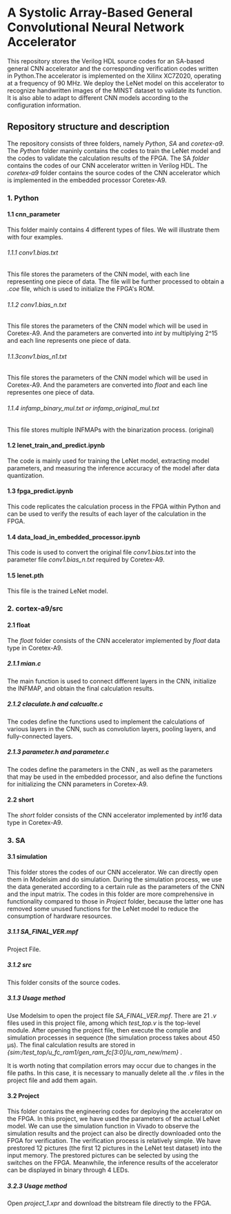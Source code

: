 # A Systolic Array-Based General Convolutional Neural Network Accelerator
This repository stores the Verilog HDL source codes for an SA-based general CNN accelerator and the corresponding verification codes written in Python.The accelerator is implemented on the Xilinx XC7Z020,
operating at a frequency of 90 MHz. We deploy the LeNet model on this accelerator to recognize handwritten images of the MINST dataset to validate its function. It is also able to adapt to different CNN models according to the configuration
information.  

## Repository structure and description
The repository consists of three folders, namely *Python*, *SA* and *coretex-a9*.
The *Python* folder maninly contains the codes to train the LeNet model and the codes to validate the calculation results of the FPGA.
The SA *folder* contains the codes of our CNN accelerator written in Verilog HDL.
The *coretex-a9* folder contains the source codes of the CNN accelerator which is implemented in the embedded processor Coretex-A9.

### 1. Python
#### 1.1 cnn_parameter
This folder mainly contains 4 different types of files. We will illustrate them with four examples.
###### 1.1.1 conv1.bias.txt
This file stores the parameters of the CNN model, with each line representing one piece of data. The file will be further processed to obtain a *.coe* file, which is used to initialize the FPGA's ROM.
###### 1.1.2 conv1.bias_n.txt
This file stores the parameters of the CNN model which will be used in Coretex-A9. And the parameters are converted into *int* by multiplying  2^15 and each line represents one piece of data. 
###### 1.1.3conv1.bias_n1.txt
This file stores the parameters of the CNN model which will be used in Coretex-A9. And the parameters are converted into *float* and each line representes one piece of data. 
###### 1.1.4 infamp_binary_mul.txt or infamp_original_mul.txt
This file stores multiple INFMAPs with the binarization process. (original) 
#### 1.2 lenet_train_and_predict.ipynb
The code is mainly used for training the LeNet model, extracting model parameters, and measuring the inference accuracy of the model after data quantization.
#### 1.3 fpga_predict.ipynb
This code replicates the calculation process in the FPGA within Python and can be used to verify the results of each layer of the calculation in the FPGA.
#### 1.4 data_load_in_embedded_processor.ipynb
This code is used to convert the original file *conv1.bias.txt* into the parameter file *conv1.bias_n.txt* required by Coretex-A9.
#### 1.5 lenet.pth
This file is the trained LeNet model.  

  
### 2. cortex-a9/src
#### 2.1 float
The *float* folder consists of the CNN accelerator implemented by *float* data type in Coretex-A9.
##### 2.1.1 mian.c
The main function is used to connect different layers in the CNN, initialize the INFMAP,  and obtain the final calculation results.
##### 2.1.2 claculate.h and calcualte.c
The codes define the functions used to implement the calculations of various layers in the CNN, such as convolution layers, pooling layers, and fully-connected layers.
##### 2.1.3 parameter.h and parameter.c
The codes define the parameters in the CNN , as well as the parameters that may be used in the embedded processor, and also define the functions for initializing the CNN parameters in Coretex-A9.
#### 2.2 short
The *short* folder consists of the CNN accelerator implemented by *int16* data type in Coretex-A9.

### 3. SA
#### 3.1 simulation
This folder stores the codes of our CNN accelerator. We can directly open them in Modelsim and do simulation. During the simulation process, we use the data generated according to a certain rule as the parameters of the CNN and the input matrix. The codes in this folder are more comprehensive in functionality compared to those in *Project* folder, because the latter one has removed some unused functions for the LeNet model to reduce the consumption of hardware resources.
##### 3.1.1 SA_FINAL_VER.mpf
Project File.
##### 3.1.2 src
This folder consits of the source codes.
##### 3.1.3 Usage method
Use Modelsim to open the project file *SA_FINAL_VER.mpf*. There are 21 *.v* files used in this project file, among which *test_top.v* is the top-level module. After opening the project file, then execute the complie and simulation processes in sequence (the simulation process takes about 450 μs). The final calculation results are stored in 
*{sim:/test_top/u_fc_ram1/gen_ram_fc[3:0]/u_ram_new/mem}* .

It is worth noting that compilation errors may occur due to changes in the file paths. In this case, it is necessary to manually delete all the *.v* files in the project file and add them again.

#### 3.2 Project 
This folder contains the engineering codes for deploying the accelerator on the FPGA. In this project, we have used the parameters of the actual LeNet model. We can use the simulation function in Vivado to observe the simulation results and the project can also be directly downloaded onto the FPGA for verification. The verification process is relatively simple. We have prestored 12 pictures (the first 12 pictures in the LeNet test dataset) into the input memory. The prestored pictures can be selected by using the switches on the FPGA. Meanwhile, the inference results of the accelerator can be displayed in binary through 4 LEDs.
##### 3.2.3 Usage method
Open *project_1.xpr* and download the bitstream file directly to the FPGA.

